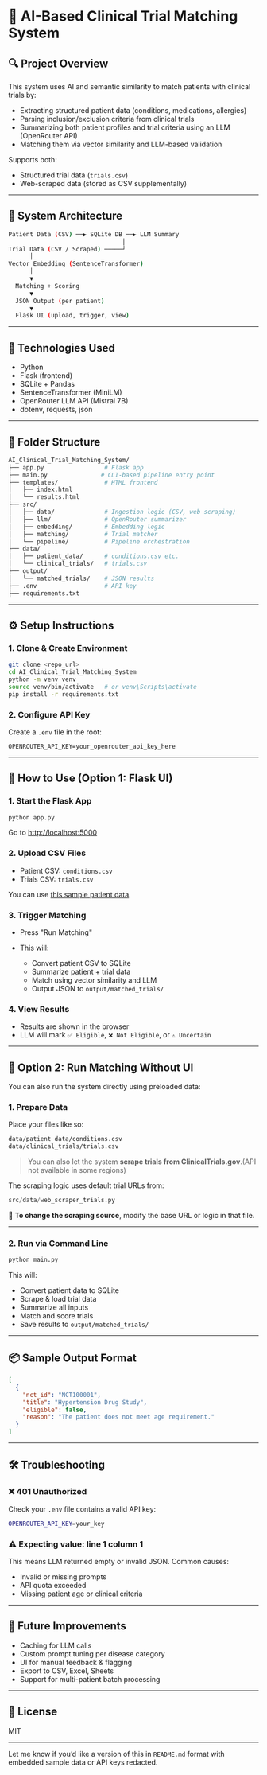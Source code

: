 # 🧠 AI-Based Clinical Trial Matching System

## 🔍 Project Overview

This system uses AI and semantic similarity to match patients with clinical trials by:

* Extracting structured patient data (conditions, medications, allergies)
* Parsing inclusion/exclusion criteria from clinical trials
* Summarizing both patient profiles and trial criteria using an LLM (OpenRouter API)
* Matching them via vector similarity and LLM-based validation

Supports both:

* Structured trial data (`trials.csv`)
* Web-scraped data (stored as CSV supplementally)

---

## 🧱 System Architecture

```bash
Patient Data (CSV) ──▶ SQLite DB ──▶ LLM Summary
                                │
Trial Data (CSV / Scraped) ─────┘
      │                                
Vector Embedding (SentenceTransformer)
      │
      ▼
  Matching + Scoring
      ▼
  JSON Output (per patient)
      ▼
  Flask UI (upload, trigger, view)
```

---

## 🧰 Technologies Used

* Python
* Flask (frontend)
* SQLite + Pandas
* SentenceTransformer (MiniLM)
* OpenRouter LLM API (Mistral 7B)
* dotenv, requests, json

---

## 📁 Folder Structure

```bash
AI_Clinical_Trial_Matching_System/
├── app.py                 # Flask app
├── main.py               # CLI-based pipeline entry point
├── templates/             # HTML frontend
│   ├── index.html
│   └── results.html
├── src/
│   ├── data/              # Ingestion logic (CSV, web scraping)
│   ├── llm/               # OpenRouter summarizer
│   ├── embedding/         # Embedding logic
│   ├── matching/          # Trial matcher
│   └── pipeline/          # Pipeline orchestration
├── data/
│   ├── patient_data/      # conditions.csv etc.
│   └── clinical_trials/   # trials.csv
├── output/
│   └── matched_trials/    # JSON results
├── .env                   # API key
├── requirements.txt
```

---

## ⚙️ Setup Instructions

### 1. Clone & Create Environment

```bash
git clone <repo_url>
cd AI_Clinical_Trial_Matching_System
python -m venv venv
source venv/bin/activate   # or venv\Scripts\activate
pip install -r requirements.txt
```

### 2. Configure API Key

Create a `.env` file in the root:

```env
OPENROUTER_API_KEY=your_openrouter_api_key_here
```

---

## 🚀 How to Use (Option 1: Flask UI)

### 1. Start the Flask App

```bash
python app.py
```

Go to [http://localhost:5000](http://localhost:5000)

### 2. Upload CSV Files

* Patient CSV: `conditions.csv`
* Trials CSV: `trials.csv`

You can use [this sample patient data](https://mitre.box.com/shared/static/aw9po06ypfb9hrau4jamtvtz0e5ziucz.zip).

### 3. Trigger Matching

* Press "Run Matching"
* This will:

  * Convert patient CSV to SQLite
  * Summarize patient + trial data
  * Match using vector similarity and LLM
  * Output JSON to `output/matched_trials/`

### 4. View Results

* Results are shown in the browser
* LLM will mark `✅ Eligible`, `❌ Not Eligible`, or `⚠️ Uncertain`

---

## 🧪 Option 2: Run Matching Without UI

You can also run the system directly using preloaded data:

### 1. Prepare Data

Place your files like so:

```bash
data/patient_data/conditions.csv
data/clinical_trials/trials.csv
```

> You can also let the system **scrape trials from ClinicalTrials.gov**.(API not available in some regions)

The scraping logic uses default trial URLs from:

```python
src/data/web_scraper_trials.py
```

🔧 **To change the scraping source**, modify the base URL or logic in that file.

---

### 2. Run via Command Line

```bash
python main.py
```

This will:

* Convert patient data to SQLite
* Scrape & load trial data
* Summarize all inputs
* Match and score trials
* Save results to `output/matched_trials/`

---

## 📦 Sample Output Format

```json
[
  {
    "nct_id": "NCT100001",
    "title": "Hypertension Drug Study",
    "eligible": false,
    "reason": "The patient does not meet age requirement."
  }
]
```

---

## 🛠 Troubleshooting

### ❌ 401 Unauthorized

Check your `.env` file contains a valid API key:

```bash
OPENROUTER_API_KEY=your_key
```

### ⚠️ Expecting value: line 1 column 1

This means LLM returned empty or invalid JSON. Common causes:

* Invalid or missing prompts
* API quota exceeded
* Missing patient age or clinical criteria

---

## 🧠 Future Improvements

* Caching for LLM calls
* Custom prompt tuning per disease category
* UI for manual feedback & flagging
* Export to CSV, Excel, Sheets
* Support for multi-patient batch processing

---

## 📜 License

MIT

---

Let me know if you’d like a version of this in `README.md` format with embedded sample data or API keys redacted.
